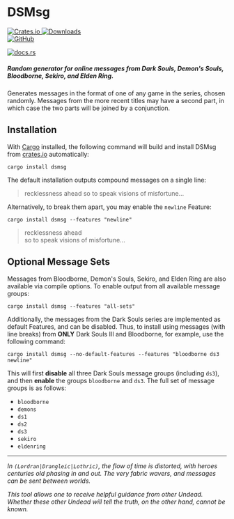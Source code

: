 # DSMsg

[
![Crates.io](https://img.shields.io/crates/v/dsmsg?logo=rust&style=for-the-badge&label=crate)
![Downloads](https://img.shields.io/crates/d/dsmsg?style=flat-square)
](https://crates.io/crates/dsmsg)  
[
![GitHub](https://img.shields.io/github/repo-size/yaulendil/dsmsg?logo=github&style=for-the-badge&label=repo)
](https://github.com/yaulendil/dsmsg)

[
![docs.rs](https://docs.rs/dsmsg/badge.svg?style=for-the-badge)
](https://docs.rs/dsmsg)

##### Random generator for online messages from Dark Souls, Demon's Souls, Bloodborne, Sekiro, and Elden Ring.

Generates messages in the format of one of any game in the series, chosen randomly. Messages from the more recent titles may have a second part, in which case the two parts will be joined by a conjunction.

## Installation

With [Cargo](https://github.com/rust-lang/cargo) installed, the following command will build and install DSMsg from [crates.io](https://crates.io) automatically:

```
cargo install dsmsg
```

The default installation outputs compound messages on a single line:

> recklessness ahead so to speak visions of misfortune...

Alternatively, to break them apart, you may enable the `newline` Feature:

```
cargo install dsmsg --features "newline"
```

> recklessness ahead  
> so to speak visions of misfortune...

## Optional Message Sets

Messages from Bloodborne, Demon's Souls, Sekiro, and Elden Ring are also available via compile options. To enable output from all available message groups:

```
cargo install dsmsg --features "all-sets"
```

Additionally, the messages from the Dark Souls series are implemented as default Features, and can be disabled. Thus, to install using messages (with line breaks) from **ONLY** Dark Souls III and Bloodborne, for example, use the following command:

```
cargo install dsmsg --no-default-features --features "bloodborne ds3 newline"
```

This will first **disable** all three Dark Souls message groups (including `ds3`), and then **enable** the groups `bloodborne` and `ds3`. The full set of message groups is as follows:
- `bloodborne`
- `demons`
- `ds1`
- `ds2`
- `ds3`
- `sekiro`
- `eldenring`


---

*In `(Lordran|Drangleic|Lothric)`, the flow of time is distorted, with heroes centuries old phasing in and out. The very fabric wavers, and messages can be sent between worlds.*

*This tool allows one to receive helpful guidance from other Undead. Whether these other Undead will tell the truth, on the other hand, cannot be known.*
